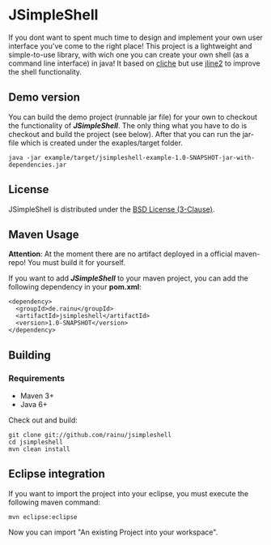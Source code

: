JSimpleShell
============

If you dont want to spent much time to design and implement your own user interface you've come to the right place! This project is a lightweight and simple-to-use library, with wich one you can create your own shell (as a command line interface) in java! It based on [cliche](https://code.google.com/p/cliche/) but use [jline2](https://github.com/jline/jline2/) to improve the shell functionality.

Demo version
------------

You can build the demo project (runnable jar file) for your own to checkout the functionality of ___JSimpleShell___. The only thing what you have to do is checkout and build the project (see below). After that you can run the jar-file which is created under the exaples/target folder.

    java -jar example/target/jsimpleshell-example-1.0-SNAPSHOT-jar-with-dependencies.jar

License
-------

JSimpleShell is distributed under the [BSD License (3-Clause)](http://opensource.org/licenses/BSD-3-Clause).

Maven Usage
--------

__Attention__: At the moment there are no artifact deployed in a official maven-repo! You must build it for yourself.

If you want to add ___JSimpleShell___ to your maven project, you can add the following dependency in your __pom.xml__:

    <dependency>
      <groupId>de.rainu</groupId>
      <artifactId>jsimpleshell</artifactId>
      <version>1.0-SNAPSHOT</version>
    </dependency>
    
Building
--------

### Requirements

* Maven 3+
* Java 6+

Check out and build:

    git clone git://github.com/rainu/jsimpleshell
    cd jsimpleshell
    mvn clean install

Eclipse integration
--------------------

If you want to import the project into your eclipse, you must execute the following maven command:

    mvn eclipse:eclipse
    
Now you can import "An existing Project into your workspace".
